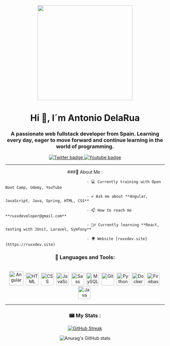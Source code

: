 <div id="header" align="center">

<img src="https://img.goodfon.com/wallpaper/big/3/55/code-coding-laptop-programming.webp" width="300" />

<h1 align="center"> Hi 👋, I´m Antonio DelaRua</h1>

<h3 align="center">A passionate web fullstack developer from Spain. Learning every day, eager to move forward and continue learning in the world of programming.</h3>

</div>

<div id="badges" align="center">
<a href="https://twitter.com/ruxxdeveloper" target="_blank">
<img src="https://img.shields.io/twitter/follow/ruxxdeveloper?color=blue&label=ruxxdeveloper&logo=twitter&style=for-the-badge"
    alt="Twitter badge" />
</a>

<a href="https://www.youtube.com/channel/UC9K6inioe7quWKELjuANzMg" target="_blank"> 
<img src="https://img.shields.io/youtube/channel/subscribers/UC9K6inioe7quWKELjuANzMg?logo=youtube&logoColor=red&style=for-the-badge" alt="Youtube badge" /> 
</a>
</div>

---
<div align="center">
###👦 About Me :
</div>

                                        - 💻 Currently training with Open Boot Camp, Udemy, YouTube

                                        - ✔️ Ask me about **Angular, JavaScript, Java, Spring, HTML, CSS**

                                        - 📫 How to reach me **ruxxdeveloper@gmail.com**

                                        - 🏋️‍♂️ Currently learning **React, testing with JUnit, Laravel, Symfony**

                                        - 🌍 Website [ruxxdev.site](https://ruxxdev.site)

<div align="center">
<h3 align="center">🔨 Languages and Tools:</h3>
<br>
<div>
<img src="https://cdn.jsdelivr.net/gh/devicons/devicon/icons/angularjs/angularjs-original.svg" title="Angular" alt="Angular" width="45" height="45"/>&nbsp;
<img src="https://cdn.jsdelivr.net/gh/devicons/devicon/icons/html5/html5-original.svg" title="HTML5" alt="HTML" width="40" height="40"/>&nbsp;
<img src="https://cdn.jsdelivr.net/gh/devicons/devicon/icons/css3/css3-plain-wordmark.svg" title="CSS3" alt="CSS" width="40" height="40"/>&nbsp;
<img src="https://cdn.jsdelivr.net/gh/devicons/devicon/icons/javascript/javascript-original.svg" title="JavaScript" alt="JavaScript" width="40" height="40"/>&nbsp;
<img src="https://cdn.jsdelivr.net/gh/devicons/devicon/icons/sass/sass-original.svg" title="SASS" alt="Sass" width="40" height="40"/>&nbsp;
<img src="https://cdn.jsdelivr.net/gh/devicons/devicon/icons/mysql/mysql-original-wordmark.svg" title="MySQL" alt="MySQL" width="40" height="40"/>&nbsp;
<img src="https://cdn.jsdelivr.net/gh/devicons/devicon/icons/git/git-original-wordmark.svg" title="Git" alt="Git" width="40" height="40"/>&nbsp;
<img src="https://cdn.jsdelivr.net/gh/devicons/devicon/icons/python/python-original.svg" title="Python" alt="Python" width="40" height="40"/>&nbsp;
<img src="https://cdn.jsdelivr.net/gh/devicons/devicon/icons/docker/docker-original-wordmark.svg" title="Docker" alt="Docker" width="40" height="40"/>&nbsp;
<img src="https://cdn.jsdelivr.net/gh/devicons/devicon/icons/firebase/firebase-plain-wordmark.svg" title="Firebase" alt="Firebase" width="40" height="40"/>&nbsp;
<img src="https://cdn.jsdelivr.net/gh/devicons/devicon/icons/java/java-original-wordmark.svg" title="Java" alt="Java" width="40" height="40"/>&nbsp;
</div>

---

### 📟 My Stats :

[![GitHub Streak](https://streak-stats.demolab.com?user=Antonio-DelaRua&theme=ayu-mirage&hide_border=true)](https://git.io/streak-stats)

![Anurag's GitHub stats](https://github-readme-stats.vercel.app/api?username=Antonio-DelaRua&show_icons=true&theme=radical)
